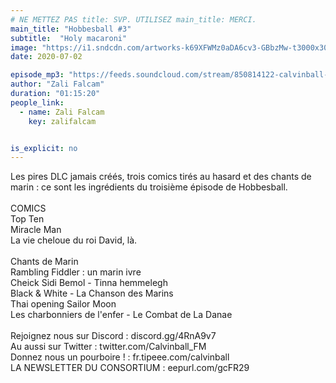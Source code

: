```yaml
---
# NE METTEZ PAS title: SVP. UTILISEZ main_title: MERCI.
main_title: "Hobbesball #3"
subtitle:  "Holy macaroni"
image: "https://i1.sndcdn.com/artworks-k69XFWMz0aDA6cv3-GBbzMw-t3000x3000.jpg"
date: 2020-07-02

episode_mp3: "https://feeds.soundcloud.com/stream/850814122-calvinball-radio-hobbesball-3-holy-macaroni.mp3"
author: "Zali Falcam"
duration: "01:15:20"
people_link: 
  - name: Zali Falcam
    key: zalifalcam


is_explicit: no
---
```


<PodcastHeader/>

<!-- ECRIRE LA DESCRIPTION DE L'EPISODE SOUS CETTE LIGNE -->
Les pires DLC jamais créés, trois comics tirés au hasard et des chants de marin : ce sont les ingrédients du troisième épisode de Hobbesball.<br><br>COMICS<br>Top Ten<br>Miracle Man<br>La vie cheloue du roi David, là.<br><br>Chants de Marin <br>Rambling Fiddler : un marin ivre<br>Cheick Sidi Bemol - Tinna hemmelegh<br>Black &amp; White - La Chanson des Marins<br>Thai opening Sailor Moon<br>Les charbonniers de l'enfer - Le Combat de La Danae <br><br>Rejoignez nous sur Discord : discord.gg/4RnA9v7<br>Au aussi sur Twitter : twitter.com/Calvinball_FM<br>Donnez nous un pourboire ! : fr.tipeee.com/calvinball<br>LA NEWSLETTER DU CONSORTIUM : eepurl.com/gcFR29


